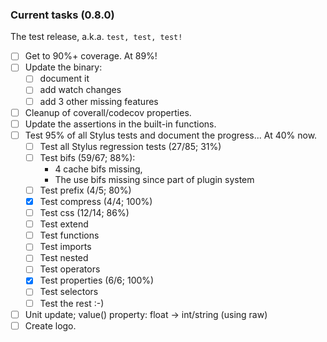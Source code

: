 ### Current tasks (0.8.0)

The test release, a.k.a. `test, test, test!`

 - [ ] Get to 90%+ coverage.  At 89%!
 - [ ] Update the binary:
    - [ ] document it
    - [ ] add watch changes
    - [ ] add 3 other missing features
 - [ ] Cleanup of coverall/codecov properties.
 - [ ] Update the assertions in the built-in functions.
 - [ ] Test 95% of all Stylus tests and document the progress...  At 40% now.
     - [ ] Test all Stylus regression tests (27/85; 31%)
     - [ ] Test bifs (59/67; 88%):
         - 4 cache bifs missing, 
         - The use bifs missing since part of plugin system 
     - [ ] Test prefix (4/5; 80%)
     - [x] Test compress (4/4; 100%)
     - [ ] Test css (12/14; 86%)
     - [ ] Test extend
     - [ ] Test functions
     - [ ] Test imports
     - [ ] Test nested
     - [ ] Test operators
     - [x] Test properties (6/6; 100%)
     - [ ] Test selectors
     - [ ] Test the rest :-)
 - [ ] Unit update; value() property: float -> int/string (using raw)
 - [ ] Create logo.
